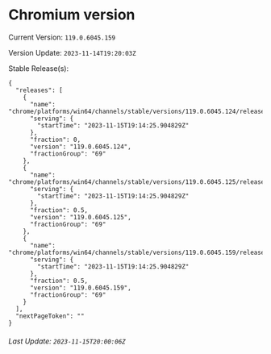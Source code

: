 # Chromium version

Current Version: `119.0.6045.159`

Version Update: `2023-11-14T19:20:03Z`

Stable Release(s):
```
{
  "releases": [
    {
      "name": "chrome/platforms/win64/channels/stable/versions/119.0.6045.124/releases/1700075665",
      "serving": {
        "startTime": "2023-11-15T19:14:25.904829Z"
      },
      "fraction": 0,
      "version": "119.0.6045.124",
      "fractionGroup": "69"
    },
    {
      "name": "chrome/platforms/win64/channels/stable/versions/119.0.6045.125/releases/1700075665",
      "serving": {
        "startTime": "2023-11-15T19:14:25.904829Z"
      },
      "fraction": 0.5,
      "version": "119.0.6045.125",
      "fractionGroup": "69"
    },
    {
      "name": "chrome/platforms/win64/channels/stable/versions/119.0.6045.159/releases/1700075665",
      "serving": {
        "startTime": "2023-11-15T19:14:25.904829Z"
      },
      "fraction": 0.5,
      "version": "119.0.6045.159",
      "fractionGroup": "69"
    }
  ],
  "nextPageToken": ""
}
```

###### Last Update: `2023-11-15T20:00:06Z`
        